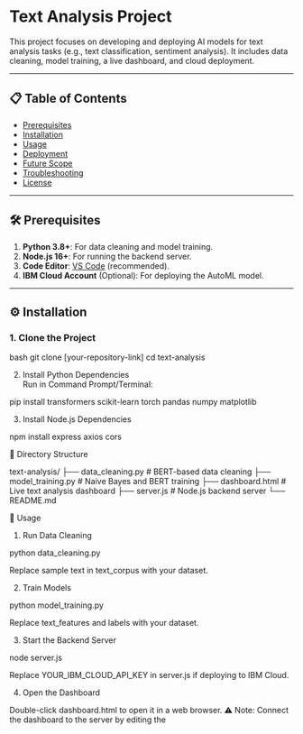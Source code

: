 # Text Analysis Project

This project focuses on developing and deploying AI models for text analysis tasks (e.g., text classification, sentiment analysis). It includes data cleaning, model training, a live dashboard, and cloud deployment.

---

## 📋 Table of Contents
- [Prerequisites](#prerequisites)
- [Installation](#installation)
- [Usage](#usage)
- [Deployment](#deployment)
- [Future Scope](#future-scope)
- [Troubleshooting](#troubleshooting)
- [License](#license)

---

## 🛠 Prerequisites
1. **Python 3.8+**: For data cleaning and model training.
2. **Node.js 16+**: For running the backend server.
3. **Code Editor**: [VS Code](https://code.visualstudio.com/) (recommended).
4. **IBM Cloud Account** (Optional): For deploying the AutoML model.

---

## ⚙ Installation

### 1. Clone the Project
bash
git clone [your-repository-link]
cd text-analysis


2. Install Python Dependencies  
Run in Command Prompt/Terminal:

pip install transformers scikit-learn torch pandas numpy matplotlib

3. Install Node.js Dependencies

npm install express axios cors


📂 Directory Structure

text-analysis/
├── data_cleaning.py       # BERT-based data cleaning
├── model_training.py      # Naive Bayes and BERT training
├── dashboard.html         # Live text analysis dashboard
├── server.js              # Node.js backend server
└── README.md


🚀 Usage
1. Run Data Cleaning

python data_cleaning.py

Replace sample text in text_corpus with your dataset.

2. Train Models
 
python model_training.py

Replace text_features and labels with your dataset.

3. Start the Backend Server

node server.js

Replace YOUR_IBM_CLOUD_API_KEY in server.js if deploying to IBM Cloud.

4. Open the Dashboard
 
Double-click dashboard.html to open it in a web browser.
⚠️ Note: Connect the dashboard to the server by editing the <script> section in dashboard.html to point to http://localhost:3000/predict.

☁ Deployment (IBM Cloud)

1.Sign Up: Create an account at IBM Cloud.

2.Deploy Model:

   Upload your trained AutoML model to IBM Watson Studio.

   Deploy it as a REST API.

3.Update Server:

   Replace the IBM Cloud API endpoint in server.js.

   Use the generated API key in the code.

Future Scope
1.Deploy the dashboard on Vercel.

2.Add CSV file upload functionality.

3.Integrate a database (e.g., PostgreSQL) for persistent storage.

4.Enable automated report generation.

🚨 Troubleshooting
Issue	                 
1.ModuleNotFoundError.	 solution:-(Run pip install [missing-library] or npm install [missing-package]).

2.Server not starting    solution:- (Ensure Node.js is installed and run npm install.)

3.Dashboard not loading	 solution:-(Check if server.js is running on port 3000.)

4.Low model accuracy	   solution:-(Clean your dataset or try larger training data.)


License
This project is licensed under the MIT License. See LICENSE for details.


Notes

1. Replace placeholders like `[your-repository-link]` and `YOUR_IBM_CLOUD_API_KEY` with actual values.
 
2. For help connecting the dashboard to the server, refer to [this basic JavaScript guide](https://developer.mozilla.org/en-US/docs/Web/API/Fetch_API/Using_Fetch).
